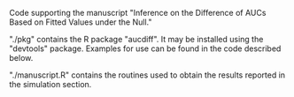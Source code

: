 Code supporting the manuscript "Inference on the Difference of AUCs Based on Fitted Values under the Null."

"./pkg" contains the R package "aucdiff". It may be installed using the "devtools"
package. Examples for use can be found in the code described below.

"./manuscript.R" contains the routines used to obtain the results reported in the simulation section.
